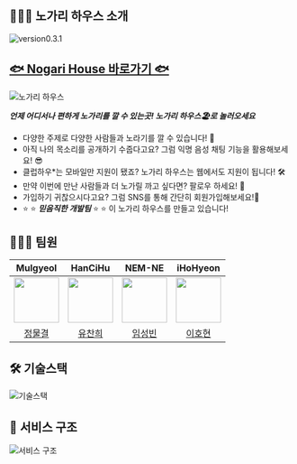 ## 👨🏻‍🏫 노가리 하우스 소개

<img src="https://img.shields.io/badge/version-v0.3.1-red" alt="version0.3.1" />
   
   
## [🐟 Nogari House 바로가기 🐟](https://nogarihouse.nemne.dev/)

![노가리 하우스](https://user-images.githubusercontent.com/51700274/142964866-0ca6e22a-89d5-4651-b864-e4afd4bd01f3.png)

***언제 어디서나 편하게 노가리를 깔 수 있는곳! 노가리 하우스🏖로 놀러오세요***

* 다양한 주제로 다양한 사람들과 노라기를 깔 수 있습니다! 🎤
* 아직 나의 목소리를 공개하기 수줍다고요? 그럼 익명 음성 채팅 기능을 활용해보세요! 😎 
* 클럽하우*는 모바일만 지원이 됐죠? 노가리 하우스는 웹에서도 지원이 됩니다! 🛠️
* 만약 이번에 만난 사람들과 더 노가릴 까고 싶다면? 팔로우 하세요! 🙌
* 가입하기 귀찮으시다고요? 그럼 SNS를 통해 간단히 회원가입해보세요!🤝
* ⭐ ⭐ ***믿음직한 개발팀*** ⭐ ⭐ 이 노가리 하우스를 만들고 있습니다!

## 🧑🏻‍💻 팀원

|                                **Mulgyeol**                                 |                                 **HanCiHu**                                 |                                 **NEM-NE**                                 |                                 **iHoHyeon**                                 |
| :-------------------------------------------------------------------------: | :-------------------------------------------------------------------------: | :-------------------------------------------------------------------------: | :-------------------------------------------------------------------------: |
| <img src="https://avatars.githubusercontent.com/u/59464537?v=4" width="80"> | <img src="https://avatars.githubusercontent.com/u/51700274?v=4" width="80"> | <img src="https://avatars.githubusercontent.com/u/55152516?v=4" width="80"> | <img src="https://github.com/iHoHyeon.png" width="80"> |
|                    [정물결](https://github.com/Mulgyeol)                    |                    [유찬희](https://github.com/HanCiHu)                     | [임성빈](https://github.com/NEM-NE)|[이호현](https://github.com/iHoHyeon)


## 🛠 기술스택
![기술스택](https://user-images.githubusercontent.com/51700274/142964922-ba3050d2-ba73-4110-ad91-4934a1f41476.png)

## 🔎 서비스 구조

![서비스 구조](https://user-images.githubusercontent.com/51700274/142964943-074d89bb-7458-47a1-bde1-283c544e981a.png)
